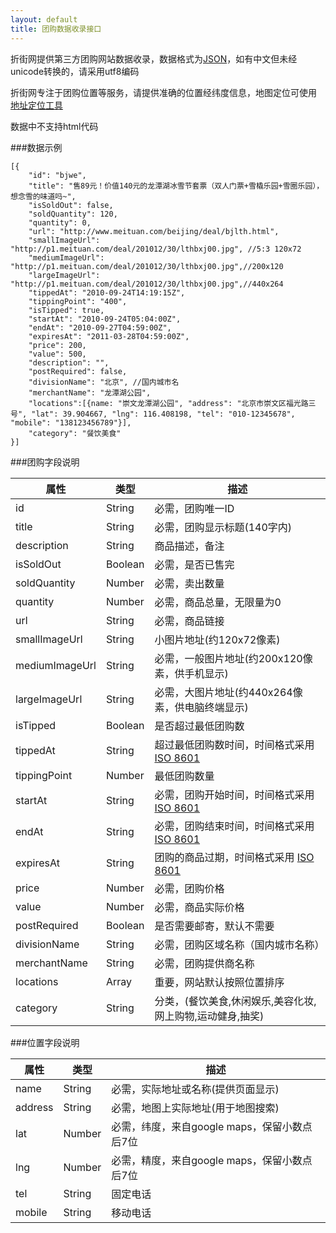 ```yaml
---
layout: default
title: 团购数据收录接口
---
```


折街网提供第三方团购网站数据收录，数据格式为[JSON][json]，如有中文但未经unicode转换的，请采用utf8编码

折街网专注于团购位置等服务，请提供准确的位置经纬度信息，地图定位可使用 [地址定位工具](/map/)

数据中不支持html代码

###数据示例

	[{
		"id": "bjwe",
		"title": "售89元！价值140元的龙潭湖冰雪节套票（双人门票+雪橇乐园+雪圈乐园），想念雪的味道吗~",
		"isSoldOut": false,
		"soldQuantity": 120,
		"quantity": 0,
		"url": "http://www.meituan.com/beijing/deal/bjlth.html",
		"smallImageUrl": "http://p1.meituan.com/deal/201012/30/lthbxj00.jpg", //5:3 120x72
		"mediumImageUrl": "http://p1.meituan.com/deal/201012/30/lthbxj00.jpg",//200x120 
		"largeImageUrl": "http://p1.meituan.com/deal/201012/30/lthbxj00.jpg",//440x264
		"tippedAt": "2010-09-24T14:19:15Z",
		"tippingPoint": "400",
		"isTipped": true,
		"startAt": "2010-09-24T05:04:00Z",
		"endAt": "2010-09-27T04:59:00Z",
		"expiresAt": "2011-03-28T04:59:00Z",
		"price": 200,
		"value": 500,
		"description": "",
		"postRequired": false,
		"divisionName": "北京", //国内城市名
		"merchantName": "龙潭湖公园",
		"locations":[{name: "崇文龙潭湖公园", "address": "北京市崇文区福光路三号", "lat": 39.904667, "lng": 116.408198, "tel": "010-12345678", "mobile": "138123456789"}],
		"category": "餐饮美食"
	}]


###团购字段说明

属性			|类型		|描述	
------------------------|---------------|-----------
id			|String		|必需，团购唯一ID
title			|String		|必需，团购显示标题(140字内)
description		|String		|商品描述，备注
isSoldOut		|Boolean	|必需，是否已售完	
soldQuantity		|Number		|必需，卖出数量	
quantity		|Number		|必需，商品总量，无限量为0	
url			|String		|必需，商品链接
smallImageUrl		|String		|小图片地址(约120x72像素)
mediumImageUrl		|String		|必需，一般图片地址(约200x120像素，供手机显示)
largeImageUrl		|String		|必需，大图片地址(约440x264像素，供电脑终端显示)
isTipped		|Boolean	|是否超过最低团购数
tippedAt		|String		|超过最低团购数时间，时间格式采用 [ISO 8601][ISO_8601]
tippingPoint		|Number		|最低团购数量
startAt			|String		|必需，团购开始时间，时间格式采用 [ISO 8601][ISO_8601]
endAt			|String		|必需，团购结束时间，时间格式采用 [ISO 8601][ISO_8601]
expiresAt		|String		|团购的商品过期，时间格式采用 [ISO 8601][ISO_8601]
price			|Number		|必需，团购价格	
value			|Number		|必需，商品实际价格	
postRequired		|Boolean	|是否需要邮寄，默认不需要
divisionName		|String		|必需，团购区域名称（国内城市名称）
merchantName		|String		|必需，团购提供商名称
locations		|Array		|重要，网站默认按照位置排序
category		|String		|分类，(餐饮美食,休闲娱乐,美容化妆,网上购物,运动健身,抽奖)	

###位置字段说明

属性			|类型		|描述	
------------------------|---------------|-----------
name			|String		|必需，实际地址或名称(提供页面显示)
address			|String		|必需，地图上实际地址(用于地图搜索)
lat			|Number		|必需，纬度，来自google maps，保留小数点后7位
lng			|Number		|必需，精度，来自google maps，保留小数点后7位
tel			|String		|固定电话
mobile			|String		|移动电话


[ISO_8601]: http://zh.wikipedia.org/zh-cn/ISO_8601
[json]: http://json.org
